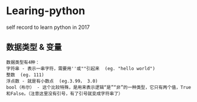 # Learing-python
self record to learn python in 2017

数据类型 & 变量
-----
    数据类型有4种：
    字符串 - 表示一串字符，需要用''或""引起来  (eg. "hello world")
    整数  (eg. 111)
    浮点数 - 就是有小数点  (eg.3.99， 3.0)
    bool（布尔） - 这个比较特殊，是用来表示逻辑“是”“非”的一种类型，它只有两个值，True和False。（注意这里没有引号，有了引号就变成字符串了）
